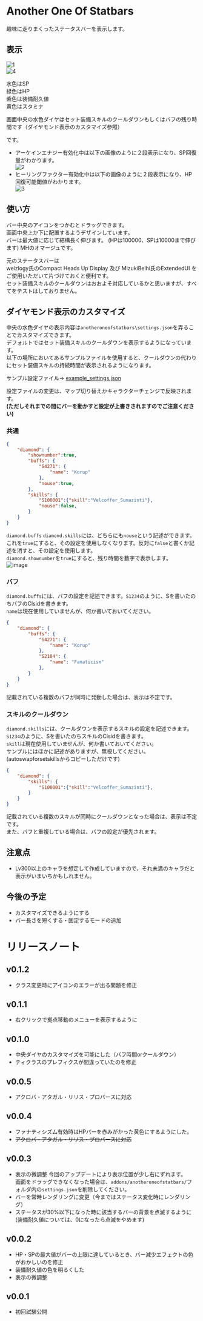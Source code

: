 # Another One Of Statbars
趣味に走りまくったステータスバーを表示します。  

## 表示  
![1](https://user-images.githubusercontent.com/50558182/71636975-472e3980-2c7c-11ea-82be-5089f5b56578.png)  
![4](https://user-images.githubusercontent.com/50558182/71637005-e5220400-2c7c-11ea-82fa-0db3c8d2c194.png)  

水色はSP  
緑色はHP  
紫色は装備耐久値  
黄色はスタミナ  
  
画面中央の水色ダイヤはセット装備スキルのクールダウンもしくはバフの残り時間です（ダイヤモンド表示のカスタマイズ参照）  

です。

* アーケインエナジー有効化中は以下の画像のように２段表示になり、SP回復量がわかります。  
![2](https://user-images.githubusercontent.com/50558182/71636976-472e3980-2c7c-11ea-9caf-bae39c39d0f6.png)
* ヒーリングファクター有効化中は以下の画像のように２段表示になり、HP回復可能閾値がわかります。  
![3](https://user-images.githubusercontent.com/50558182/71636977-472e3980-2c7c-11ea-8616-a6d0bb8ed6a7.png)

## 使い方
バー中央のアイコンをつかむとドラッグできます。  
画面中央上か下に配置するようデザインしています。  
バーは最大値に応じて結構長く伸びます。  (HPは100000、SPは10000まで伸びます) MHのオマージュです。  


元のステータスバーは  
weizlogy氏のCompact Heads Up Display 及び MizukiBelhi氏のExtendedUI をご使用いただいて片づけておくと便利です。  
セット装備スキルのクールダウンはおおよそ対応しているかと思いますが、すべてをテストはしておりません。

## ダイヤモンド表示のカスタマイズ
中央の水色ダイヤの表示内容は`anotheroneofstatbars\settings.json`を弄ることでカスタマイズできます。  
デフォルトではセット装備スキルのクールダウンを表示するようになっています。  
以下の場所においてあるサンプルファイルを使用すると、クールダウンの代わりにセット装備スキルの持続時間が表示されるようになります。  

サンプル設定ファイル→ [example_settings.json](https://github.com/ebisuke/TosAddons/blob/master/anotheroneofstatbars/example_settings.json)  
  
設定ファイルの変更は、マップ切り替えかキャラクターチェンジで反映されます。  
__(ただしそれまでの間にバーを動かすと設定が上書きされますのでご注意ください)__
### 共通
```json
{
    "diamond": {
        "shownumber":true,
        "buffs": {
            "S4271": {
                "name": "Korup"
            },
            "nouse":true,
        },
        "skills": {
            "S100001":{"skill":"Velcoffer_Sumazinti"},
            "nouse":false,
        }
    }
}
```
`diamond.buffs` `diamond.skills`には、どちらにも`nouse`という記述ができます。  
これを`true`にすると、その設定を使用しなくなります。反対に`false`と書くか記述を消すと、その設定を使用します。  
`diamond.shownumber`を`true`にすると、残り時間を数字で表示します。  
![image](https://user-images.githubusercontent.com/50558182/73176448-cd408180-414f-11ea-8af4-c823d1a00f0a.png)


### バフ
`diamond.buffs`には、バフの設定を記述できます。`S1234`のように、Sを書いたのちバフのClsidを書きます。  
`name`は現在使用していませんが、何か書いておいてください。 
```json
{
    "diamond": {
        "buffs": {
            "S4271": {
                "name": "Korup"
            },
            "S2104": {
                "name": "Fanaticism"
            },
        }
    }
}
```
記載されている複数のバフが同時に発動した場合は、表示は不定です。
### スキルのクールダウン
`diamond.skills`には、クールダウンを表示するスキルの設定を記述できます。`S1234`のように、Sを書いたのちスキルのClsidを書きます。  
`skill`は現在使用していませんが、何か書いておいてください。   
サンプルにはほかに記述がありますが、無視してください。(autoswapforsetskillsからコピーしただけです)

```json
{
    "diamond": {
        "skills": {
            "S100001":{"skill":"Velcoffer_Sumazinti"},
        }
    }
}
```
記載されている複数のスキルが同時にクールダウンとなった場合は、表示は不定です。   
また、バフと重複している場合は、バフの設定が優先されます。

## 注意点
* Lv300以上のキャラを想定して作成していますので、それ未満のキャラだと表示がいまいちかもしれません。

## 今後の予定
* カスタマイズできるようにする
* バー長さを短くする・固定するモードの追加

# リリースノート
## v0.1.2
* クラス変更時にアイコンのエラーが出る問題を修正
## v0.1.1
* 右クリックで拠点移動のメニューを表示するように
## v0.1.0
* 中央ダイヤのカスタマイズを可能にした（バフ時間orクールダウン）
* ティクラスのプレフィクスが間違っていたのを修正
## v0.0.5
* アクロバ・アタガル・リリス・プロバースに対応

## v0.0.4
* ファナティシズム有効時はHPバーを赤みがかった黄色にするようにした。
* ~~アクロバ・アタガル・リリス・プロバースに対応~~

## v0.0.3
* 表示の微調整
  今回のアップデートにより表示位置が少し右にずれます。  
  画面をドラッグできなくなった場合は、`addons/anotheroneofstatbars/`フォルダ内の`settings.json`を削除してください。
* バーを常時レンダリングに変更（今まではステータス変化時にレンダリング）  
* ステータスが30%以下になった時に該当するバーの背景を点滅するように
  (装備耐久値については、0になったら点滅をやめます)

## v0.0.2
* HP・SPの最大値がバーの上限に達しているとき、バー減少エフェクトの色がおかしいのを修正
* 装備耐久値の色を明るくした
* 表示の微調整

## v0.0.1
* 初回試験公開
